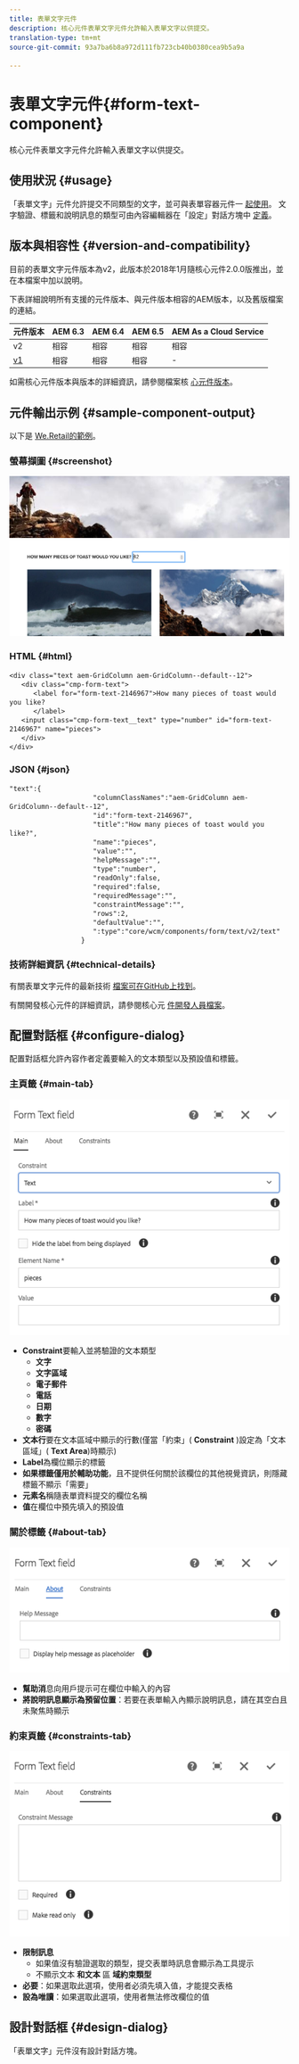 ```yaml
---
title: 表單文字元件
description: 核心元件表單文字元件允許輸入表單文字以供提交。
translation-type: tm+mt
source-git-commit: 93a7ba6b8a972d111fb723cb40b0380cea9b5a9a

---
```



# 表單文字元件{#form-text-component}

核心元件表單文字元件允許輸入表單文字以供提交。

## 使用狀況 {#usage}

「表單文字」元件允許提交不同類型的文字，並可與表單容器元件一 [起使用](form-container.md)。 文字驗證、標籤和說明訊息的類型可由內容編輯器在「設定」對話方塊中 [定義](#configure-dialog)。

## 版本與相容性 {#version-and-compatibility}

目前的表單文字元件版本為v2，此版本於2018年1月隨核心元件2.0.0版推出，並在本檔案中加以說明。

下表詳細說明所有支援的元件版本、與元件版本相容的AEM版本，以及舊版檔案的連結。

| 元件版本 | AEM 6.3 | AEM 6.4 | AEM 6.5 | AEM As a Cloud Service |
|--- |--- |--- |--- |---|
| v2 | 相容 | 相容 | 相容 | 相容 |
| [v1](/help/components/v1/form-text-v1.md) | 相容 | 相容 | 相容 | - |

如需核心元件版本與版本的詳細資訊，請參閱檔案核 [心元件版本](/help/versions.md)。

## 元件輸出示例 {#sample-component-output}

以下是 [We.Retail的範例](https://docs.adobe.com/content/help/en/experience-manager-65/developing/bestpractices/we-retail/we-retail.html)。

### 螢幕擷圖 {#screenshot}

![](/help/assets/chlimage_1-22.png)

### HTML {#html}

```
<div class="text aem-GridColumn aem-GridColumn--default--12">
   <div class="cmp-form-text">
      <label for="form-text-2146967">How many pieces of toast would you like?
      </label>
   <input class="cmp-form-text__text" type="number" id="form-text-2146967" name="pieces">
   </div>
</div>
```

### JSON {#json}

```
"text":{  
                     "columnClassNames":"aem-GridColumn aem-GridColumn--default--12",
                     "id":"form-text-2146967",
                     "title":"How many pieces of toast would you like?",
                     "name":"pieces",
                     "value":"",
                     "helpMessage":"",
                     "type":"number",
                     "readOnly":false,
                     "required":false,
                     "requiredMessage":"",
                     "constraintMessage":"",
                     "rows":2,
                     "defaultValue":"",
                     ":type":"core/wcm/components/form/text/v2/text"
                  }
```

### 技術詳細資訊 {#technical-details}

有關表單文字元件的最新技術 [檔案可在GitHub上找到](https://adobe.com/go/aem_cmp_tech_form_text_v2)。

有關開發核心元件的詳細資訊，請參閱核心元 [件開發人員檔案](/help/developing/overview.md)。

## 配置對話框 {#configure-dialog}

配置對話框允許內容作者定義要輸入的文本類型以及預設值和標籤。

### 主頁籤 {#main-tab}

![](/help/assets/chlimage_1-23.png)

* **Constraint**&#x200B;要輸入並將驗證的文本類型
   * **文字**
   * **文字區域**
   * **電子郵件**
   * **電話**
   * **日期**
   * **數字**
   * **密碼**
* **文本行**&#x200B;要在文本區域中顯示的行數(僅當「約束」( **Constraint** )設定為「文本區域」( **Text Area**)時顯示)
* **Label**&#x200B;為欄位顯示的標籤
* **如果標籤僅用於輔助功能**，且不提供任何關於該欄位的其他視覺資訊，則隱藏標籤不顯示「需要」
* **元素名**&#x200B;稱隨表單資料提交的欄位名稱
* **值**&#x200B;在欄位中預先填入的預設值

### 關於標籤 {#about-tab}

![](/help/assets/chlimage_1-24.png)

* **幫助消**&#x200B;息向用戶提示可在欄位中輸入的內容
* **將說明訊息顯示為預留位置**：若要在表單輸入內顯示說明訊息，請在其空白且未聚焦時顯示

### 約束頁籤 {#constraints-tab}

![](/help/assets/chlimage_1-25.png)

* **限制訊息**
   * 如果值沒有驗證選取的類型，提交表單時訊息會顯示為工具提示
   * 不顯示文本 **和文本** 區 **域約束類型**
* **必要**：如果選取此選項，使用者必須先填入值，才能提交表格
* **設為唯讀**：如果選取此選項，使用者無法修改欄位的值

## 設計對話框 {#design-dialog}

「表單文字」元件沒有設計對話方塊。
